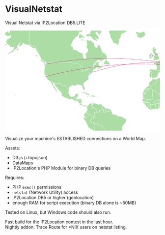 # VisualNetstat  
Visual Netstat via IP2Location DB5.LITE  
  
![](https://raw.githubusercontent.com/CS1000/VisualNetstat/master/img/demo.png)
  
Visualize your machine's ESTABLISHED connections on a World Map.  
  
Assets:  
  
 - D3.js (+topojson)  
 - DataMaps  
 - IP2Location's PHP Module for binary DB queries  
  
Requires:  
  
 - PHP `exec()` permissions  
 - `netstat` (Network Utility) access  
 - IP2Location DB5 or higher (geolocation)  
 - enough RAM for script execution (binary DB alone is ~50MB)  

Tested on Linux, but Windows code should also run.  
  
Fast build for the IP2Location contest in the last hour.  
Nightly addon: Trace Route for *NIX users on netstat listing.  
